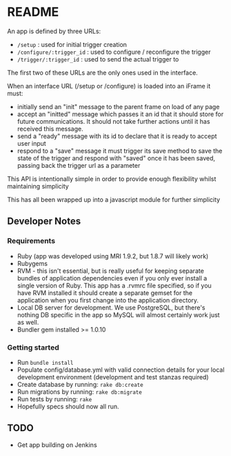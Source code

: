 # README

An app is defined by three URLs:
 * `/setup`                   :  used for initial trigger creation
 * `/configure/:trigger_id`   :  used to configure / reconfigure the trigger
 * `/trigger/:trigger_id`     :  used to send the actual trigger to

The first two of these URLs are the only ones used in the interface.

When an interface URL (/setup or /configure) is loaded into an iFrame it must:

 * initially send an "init" message to the parent frame on load of any page
 * accept an "initted" message which passes it an id that it should store for future communications. It should not take further actions until it has received this message.
 * send a "ready" message with its id to declare that it is ready to accept user input
 * respond to a "save" message it must trigger its save method to save the state of the trigger and respond with "saved" once it has been saved, passing back the trigger url as a parameter

This API is intentionally simple in order to provide enough flexibility whilst maintaining simplicity

This has all been wrapped up into a javascript module for further simplicity 

## Developer Notes

### Requirements

 * Ruby (app was developed using MRI 1.9.2, but 1.8.7 will likely work)
 * Rubygems
 * RVM - this isn't essential, but is really useful for keeping separate bundles of application dependencies even if you only ever install a single version of Ruby. This app has a .rvmrc file specified, so if you have RVM installed it should create a separate gemset for the application when you first change into the application directory.
 * Local DB server for development. We use PostgreSQL, but there's nothing DB specific in the app so MySQL will almost certainly work just as well.
 * Bundler gem installed >= 1.0.10

### Getting started

 * Run `bundle install`
 * Populate config/database.yml with valid connection details for your local development environment (development and test stanzas required)
 * Create database by running: `rake db:create`
 * Run migrations by running: `rake db:migrate`
 * Run tests by running: `rake`
 * Hopefully specs should now all run.

## TODO

* Get app building on Jenkins
